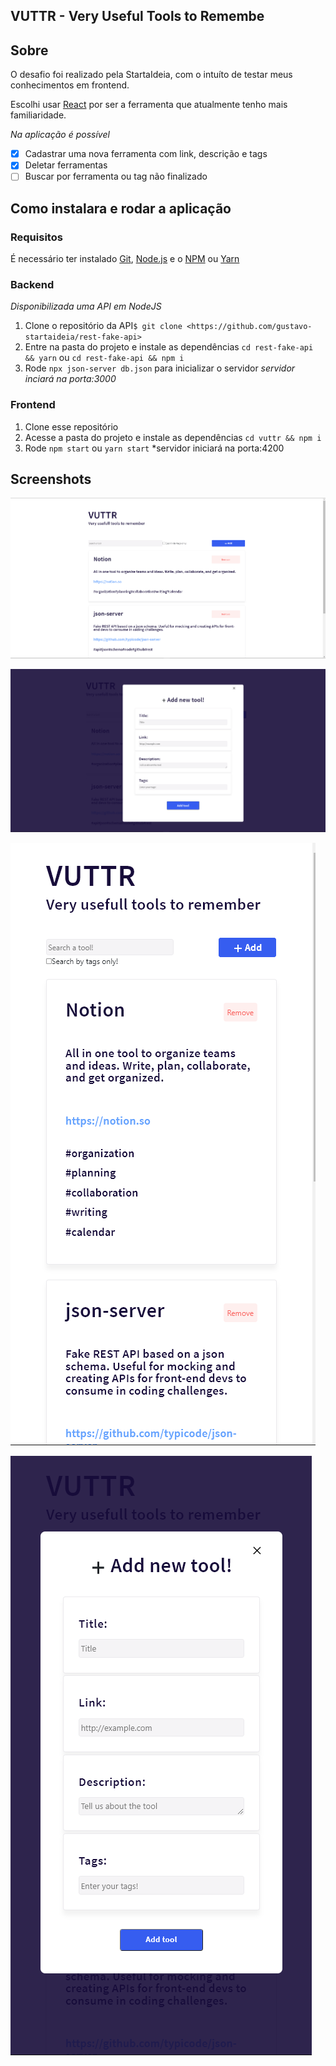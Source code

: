 ## VUTTR - Very Useful Tools to Remembe

## Sobre

O desafio foi realizado pela StartaIdeia, com o intuíto de testar meus conhecimentos em frontend.

Escolhi usar [React](https://pt-br.reactjs.org/) por ser a ferramenta que atualmente tenho mais familiaridade.

*Na aplicação é possível*
- [x] Cadastrar uma nova ferramenta com link, descrição e tags
- [x] Deletar ferramentas
- [ ] Buscar por ferramenta ou tag não finalizado

## Como instalara e rodar a aplicação

### Requisitos

É necessário ter instalado [Git](https://git-scm.com), [Node.js](https://nodejs.org/en/) e o [NPM](https://www.npmjs.com/) ou [Yarn](https://yarnpkg.com/)

### Backend

*Disponibilizada uma API em NodeJS*

  1. Clone o repositório da API```$ git clone <https://github.com/gustavo-startaideia/rest-fake-api>```
  2. Entre na pasta do projeto e instale as dependências ```cd rest-fake-api && yarn``` ou ```cd rest-fake-api && npm i```
  3. Rode ```npx json-server db.json``` para inicializar o servidor
  *servidor inciará na porta:3000*
  
### Frontend

  1. Clone esse repositório
  2. Acesse a pasta do projeto e instale as dependências ```cd vuttr && npm i```
  3. Rode ```npm start``` ou ```yarn start```
  *servidor iniciará na porta:4200
  
## Screenshots

<p aling="center">
    <img src="src/assets/to_readme/Home 1920x1080.png.png">
</p>
<p aling="center">
    <img src="src/assets/to_readme/Add tool 1920x1080.png.png">
</p>
<p aling="center">
    <img src="src/assets/to_readme/Home Mobile.png.png">
</p>
<p aling="center">
    <img src="src/assets/to_readme/Add tool Mobile.png.png">
</p>
